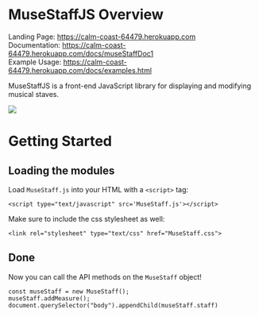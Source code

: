 # MuseStaffJS Overview

Landing Page: https://calm-coast-64479.herokuapp.com \
Documentation: https://calm-coast-64479.herokuapp.com/docs/museStaffDoc1 \
Example Usage: https://calm-coast-64479.herokuapp.com/docs/examples.html

MuseStaffJS is a front-end JavaScript library for displaying and modifying musical staves. 

![](captured.gif)

# Getting Started

## Loading the modules

Load `MuseStaff.js` into your HTML with a `<script>` tag:

```
<script type="text/javascript" src='MuseStaff.js'></script>
```

Make sure to include the css stylesheet as well:

```
<link rel="stylesheet" type="text/css" href="MuseStaff.css">
```


## Done

Now you can call the API methods on the `MuseStaff` object!

```
const museStaff = new MuseStaff();
museStaff.addMeasure();
document.querySelector("body").appendChild(museStaff.staff)
```
